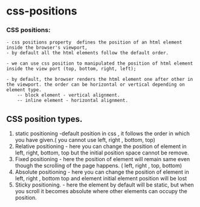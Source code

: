 # css-positions
### CSS positions:

    - css positions property  defines the position of an html element inside the browser's viewport,
    - by default all the html elements follow the default order.

    - we can use css position to manipulated the position of html element inside the view port (top, bottom, right, left);

    - by default, the browser renders the html element one after other in the viewport. the order can be horizontal or vertical depending on element type.
        -- block element - vertical alignment.
        -- inline element - horizontal alignment.

## CSS position types.

1. static positioning
   -default position in css , it follows the order in which you have given.( you cannot use left, right , bottom, top)
2. Relative positioning - here you can change the position of element in left, right, bottom, top but the initial position space cannot be remove.
3. Fixed positioning - here the position of element will remain same even though the scrolling of the page happens. ( left, right , top, bottom)
4. Absolute positioning - here you can change the position of element in left, right , bottom top and element initial element position will be lost
5. Sticky positioning. - here the element by default will be static, but when you scroll it becomes absolute where other elements can occupy the position.